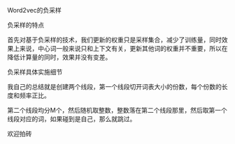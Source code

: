 Word2vec的负采样


负采样的特点

首先对基于负采样的技术，我们更新的权重只是采样集合，减少了训练量，同时效果上来说，中心词一般来说只和上下文有关，更新其他词的权重并不重要，所以在降低计算量的同时，效果并没有变差。

负采样具体实施细节

我自己的总结就是创建两个线段，第一个线段切开词表大小的份数，每个份数的长度和频率正比。

第二个线段均分M个，然后随机取整数，整数落在第二个线段那里，然后取第一个线段对应的词，如果碰到是自己，那么就跳过。


欢迎拍砖

